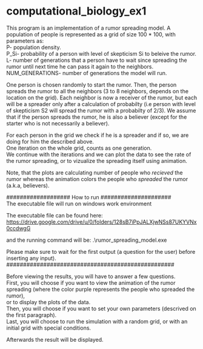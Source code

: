 # computational_biology_ex1

This program is an implementation of a rumor spreading model. A population of people is represented as a grid of size 100 * 100, with parameters as:  
P- population density.  
P_Si- probability of a person with level of skepticism Si to beleive the rumor.  
L- number of generations that a person have to wait since spreading the rumor until next time he can pass it again to the neighbors.  
NUM_GENERATIONS- number of generations the model will run.  

One person is chosen randomly to start the rumor. Then, the person spreads the rumor to all the neighbors (3 to 8 neighbors, depends on the location on the grid). Each neighbor is now a receiver of the rumor, but each will be a spreader only after a calculation of probabilty (i.e person with level of skepticism S2 will spread the rumor with a probabilty of 2/3). We assume that if the person spreads the rumor, he is also a believer (except for the starter who is not necessarily a believer).  

For each person in the grid we check if he is a spreader and if so, we are doing for him the described above.  
One iteration on the whole grid, counts as one generation.  
We continue with the iterations and we can plot the data to see the rate of the rumor spreading, or to vizualize the spreading itself using animation.

Note, that the plots are calculating number of people who *recieved* the rumor whereas the animation colors the people who *spreaded* the rumor (a.k.a, believers).  


################### How to run #####################   
The executable file will run on windows work environment

The executable file can be found here: https://drive.google.com/drive/u/0/folders/128sB7iPpJALXjwNSs87UKYVNx0ccdwgG  

and the running command will be: .\rumor_spreading_model.exe

Please make sure to wait for the first output (a question for the user) before inserting any input).  
##################################################  
    
Before viewing the results, you will have to answer a few questions.  
First, you will choose if you want to view the animation of the rumor spreading (where the color purple represents the people who spreaded the rumor),   
or to display the plots of the data.  
Then, you will choose if you want to set your own parameters (descrived on the first paragraph).  
Last, you will choose to run the simulation with a random grid, or with an initial grid with special conditions.

Afterwards the result will be displayed.
